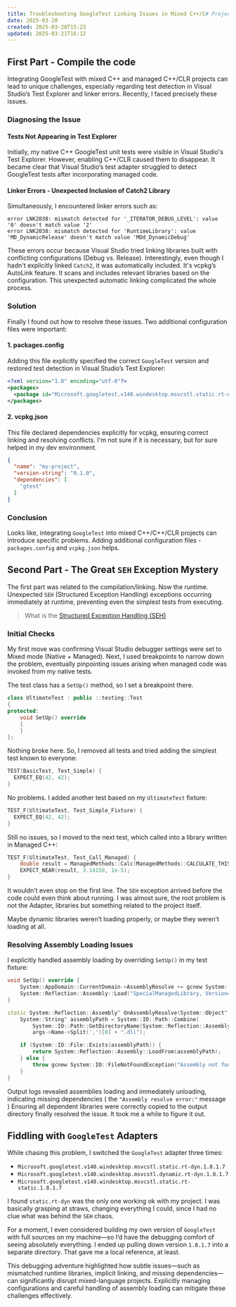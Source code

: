 ```yaml
---
title: Troubleshooting GoogleTest Linking Issues in Mixed C++/C# Projects
date: 2025-03-20
created: 2025-03-20T15:23
updated: 2025-03-21T16:12
---
```


## First Part - Compile the code

Integrating GoogleTest with mixed C++ and managed C++/CLR projects can lead to unique challenges, especially regarding test detection in Visual Studio’s Test Explorer and linker errors. Recently, I faced precisely these issues.

### Diagnosing the Issue

#### Tests Not Appearing in Test Explorer

Initially, my native C++ GoogleTest unit tests were visible in Visual Studio's Test Explorer. However, enabling C++/CLR caused them to disappear. It became clear that Visual Studio’s test adapter struggled to detect GoogleTest tests after incorporating managed code.

#### Linker Errors -  Unexpected Inclusion of Catch2 Library

Simultaneously, I encountered linker errors such as:

```
error LNK2038: mismatch detected for '_ITERATOR_DEBUG_LEVEL': value '0' doesn't match value '2'
error LNK2038: mismatch detected for 'RuntimeLibrary': value 'MD_DynamicRelease' doesn't match value 'MDd_DynamicDebug'
```

These errors occur because Visual Studio tried linking libraries built with conflicting configurations (Debug vs. Release).  Interestingly, even though I hadn't explicitly linked `Catch2`, it was automatically included.  It's vcpkg’s AutoLink feature. It scans and includes relevant libraries based on the configuration. This unexpected automatic linking complicated the whole process.

### Solution

Finally I found out how to resolve these issues. Two additional configuration files were important:

#### 1. **packages.config**

Adding this file explicitly specified the correct `GoogleTest` version and restored test detection in Visual Studio’s Test Explorer:

```xml
<?xml version="1.0" encoding="utf-8"?>
<packages>
  <package id="Microsoft.googletest.v140.windesktop.msvcstl.static.rt-dyn" version="1.8.1.7" targetFramework="native" />
</packages>
```

#### 2. **vcpkg.json**

This file declared dependencies explicitly for vcpkg, ensuring correct linking and resolving conflicts. I'm not sure if it is necessary, but for sure helped in my dev environment.

```json
{
  "name": "my-project",
  "version-string": "0.1.0",
  "dependencies": [
    "gtest"
  ]
}
```

### Conclusion

Looks like, integrating `GoogleTest` into mixed C++/C++/CLR projects can introduce specific problems. Adding additional configuration files - `packages.config` and `vcpkg.json` helps.

## Second Part - The Great `SEH` Exception Mystery

The first part was related to the compilation/linking. Now the runtime.  
Unexpected `SEH` (Structured Exception Handling) exceptions occurring immediately at runtime, preventing even the simplest tests from executing.

> What is the [Structured Exception Handling (SEH)](/posts/structured-exception-handling-seh)

### Initial Checks

My first move was confirming Visual Studio debugger settings were set to Mixed mode (Native + Managed). Next, I used breakpoints to narrow down the problem, eventually pinpointing issues arising when managed code was invoked from my native tests.

The test class has a `SetUp()` method, so I set a breakpoint there. 
```cpp
class UltimateTest : public ::testing::Test
{
protected:
    void SetUp() override
    {
    }
};
```

Nothing broke here. So, I removed all tests and tried adding the simplest test known to everyone:

```cpp
TEST(BasicTest, Test_Simple) {
  EXPECT_EQ(42, 42);
}
```

No problems. I added another test based on my `UltimateTest` fixture:

```cpp
TEST_F(UltimateTest, Test_Simple_Fixture) {
  EXPECT_EQ(42, 42);
}
```

Still no issues, so I moved to the next test, which called into a library written in Managed C++:

```cpp
TEST_F(UltimateTest, Test_Call_Managed) {
    double result = ManagedMethods::Calc(ManagedMethods::CALCULATE_THIS_THING, 1.0);
    EXPECT_NEAR(result, 3.14159, 1e-5);
}
```

It wouldn’t even stop on the first line. The `SEH` exception arrived before the code could even think about running. I was almost sure, the root problem is not the Adapter, libraries but something related to the project itself.

Maybe dynamic libraries weren’t loading properly, or maybe they weren’t loading at all.

### Resolving Assembly Loading Issues

I explicitly handled assembly loading by overriding `SetUp()` in my test fixture:

```cpp
void SetUp() override {
    System::AppDomain::CurrentDomain->AssemblyResolve += gcnew System::ResolveEventHandler(&UltimateTest::OnAssemblyResolve);
    System::Reflection::Assembly::Load("SpecialManagedLibrary, Version=1.0.0.0, Culture=neutral, PublicKeyToken=null");
}

static System::Reflection::Assembly^ OnAssemblyResolve(System::Object^ sender, System::ResolveEventArgs^ args) {
    System::String^ assemblyPath = System::IO::Path::Combine(
        System::IO::Path::GetDirectoryName(System::Reflection::Assembly::GetExecutingAssembly()->Location),
        args->Name->Split(',')[0] + ".dll");

    if (System::IO::File::Exists(assemblyPath)) {
        return System::Reflection::Assembly::LoadFrom(assemblyPath);
    } else {
        throw gcnew System::IO::FileNotFoundException("Assembly not found: " + assemblyPath);
    }
}
```

Output logs revealed assemblies loading and immediately unloading, indicating missing dependencies  ( the `"Assembly resolve error:"` message )
Ensuring all dependent libraries were correctly copied to the output directory finally resolved the issue. It took me a while to figure it out. 


## Fiddling with `GoogleTest` Adapters

While chasing this problem, I switched the `GoogleTest` adapter three times:

- `Microsoft.googletest.v140.windesktop.msvcstl.static.rt-dyn.1.8.1.7`
- `Microsoft.googletest.v140.windesktop.msvcstl.dynamic.rt-dyn.1.8.1.7`
- `Microsoft.googletest.v140.windesktop.msvcstl.static.rt-static.1.8.1.7`

I found `static.rt-dyn` was the only one working ok with my project. I was basically grasping at straws, changing everything I could, since I had no clue what was behind the `SEH` chaos.

For a moment, I even considered building my own version of `GoogleTest` with full sources on my machine—so I’d have the debugging comfort of seeing absolutely everything. I ended up pulling down version `1.8.1.7` into a separate directory. That gave me a local reference, at least.

This debugging adventure highlighted how subtle issues—such as mismatched runtime libraries, implicit linking, and missing dependencies—can significantly disrupt mixed-language projects. Explicitly managing configurations and careful handling of assembly loading can mitigate these challenges effectively.